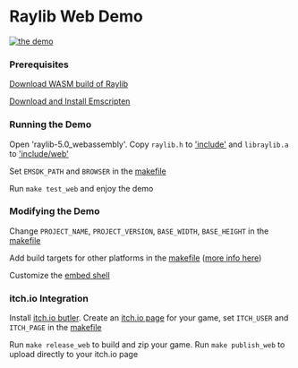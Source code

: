 # Raylib Web Demo

[![the demo](https://github.com/user-attachments/assets/fd86b7f3-2b4d-423e-8e5f-ee5f8ced497d)](#raylib-web-demo)

### Prerequisites

[Download WASM build of Raylib](https://github.com/raysan5/raylib/releases/download/5.0/raylib-5.0_webassembly.zip)

[Download and Install Emscripten](https://emscripten.org/docs/getting_started/downloads.html)

### Running the Demo

Open 'raylib-5.0_webassembly'. Copy `raylib.h` to ['include'](include) and `libraylib.a` to ['include/web'](include/web)

Set `EMSDK_PATH` and `BROWSER` in the [makefile](makefile)

Run `make test_web` and enjoy the demo

### Modifying the Demo

Change `PROJECT_NAME`, `PROJECT_VERSION`, `BASE_WIDTH`, `BASE_HEIGHT` in the [makefile](makefile)

Add build targets for other platforms in the [makefile](makefile) ([more info here](https://github.com/raysan5/raylib?tab=readme-ov-file#build-and-installation))

Customize the [embed shell](include/web/shell.html)

### itch.io Integration

Install [itch.io butler](https://itch.io/docs/butler). Create an [itch.io page](https://itch.io/game/new) for your game, set `ITCH_USER` and `ITCH_PAGE` in the [makefile](makefile)

Run `make release_web` to build and zip your game. Run `make publish_web` to upload directly to your itch.io page
